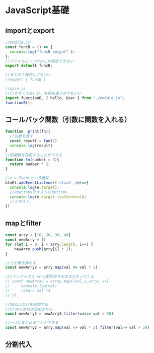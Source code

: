 # JavaScript基礎
## importとexport
```js script
//module.js
const funcB = () => {
  console.log("funcB output" );
};
//ファイルに一つだけしか設定できない
export default funcB;

//まとめて後述してもいい
//export { funcB } 
```
```js script
//main.js
//{}がなくてもいい。名前も違うのでもいい
import functionB, { hello, User } from "./module.js";
functionB();
```

## コールバック関数（引数に関数を入れる）
``` js script
function  print(fn){
  //引数を渡す
  const result = fun(2)
  console.log(result)
}
//初期値を設定することができる
function fn(number = 3){
  return number * 2;
}
```
```js script
//e = Eventという意味
btnEl.addEventListener('click',(e)=>{
  console.log(e.target);
  //<button>テキスト</button>
  console.log(e.target.textContent);
  //テキスト
})
```
## mapとfilter
```js script
const arry = [10, 20, 30, 40]
const newArry = []
for (let i = 0; i < arry.length; i++) {
    newArry.push(arry[i] * 2);
}
```
```js script
//上を書き換える
const newArry2 = arry.map(val => val * 2)

//iインデックス arry配列がそのままわたってくる
// const newArray = array.map((val,i,arry) =>{
//     console.log(val)
//     return val *3
// })
```
```js script
//50以上だけを追加する
//trueであれば追加される
const newArry3 = newArry2.filter(val=> val > 50)
```
```js script
//一つにまとめることができる
const newArry2 = arry.map(val => val * 2).filter(val=> val > 50)
```
## 分割代入




